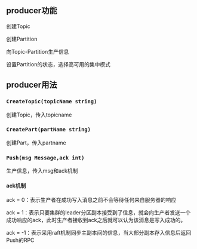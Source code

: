 ## producer功能
创建Topic

创建Partition

向Topic-Partition生产信息

设置Partition的状态，选择高可用的集中模式

## producer用法
### `CreateTopic(topicName string)`
创建Topic，传入topicname

### `CreatePart(partName string)`
创建Part，传入partname

### `Push(msg Message,ack int)`
生产信息，传入msg和ack机制

#### ack机制
ack = 0：表示生产者在成功写入消息之前不会等待任何来自服务器的响应

ack = 1：表示只要集群的leader分区副本接受到了信息，就会向生产者发送一个成功响应的ack，此时生产者接收到ack之后就可以认为该消息是写入成功的。

ack = -1：表示采用raft机制同步主副本间的信息，当大部分副本存入信息后返回Push的RPC